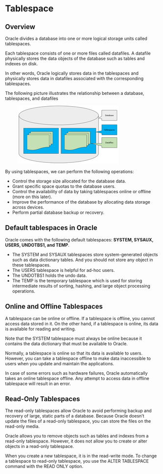 # Tablespace

## Overview

Oracle divides a database into one or more logical storage units called tablespaces.

Each tablespace consists of one or more files called datafiles. A datafile physically stores the data objects of the database such as tables and indexes on disk.

In other words, Oracle logically stores data in the tablespaces and physically stores data in datafiles associated with the corresponding tablespaces.

&#x20;

The following picture illustrates the relationship between a database, tablespaces, and datafiles

<figure><img src="../../../../../.gitbook/assets/image (1) (1) (1) (1) (1) (1) (1) (1) (1) (1) (1) (1) (1) (1) (1) (1) (1) (1) (1) (1) (1) (1) (1) (1) (1) (1) (1) (1) (1).png" alt=""><figcaption></figcaption></figure>

By using tablespaces, we can perform the following operations:

* Control the storage size allocated for the database data.
* Grant specific space quotas to the database users.
* Control the availability of data by taking tablespaces online or offline (more on this later).
* Improve the performance of the database by allocating data storage across devices.
* Perform partial database backup or recovery.

## Default tablespaces in Oracle

Oracle comes with the following default tablespaces: **SYSTEM, SYSAUX, USERS, UNDOTBS1, and TEMP**.

* The SYSTEM and SYSAUX tablespaces store system-generated objects such as data dictionary tables. And you should not store any object in these tablespaces.
* The USERS tablespace is helpful for ad-hoc users.
* The UNDOTBS1 holds the undo data.
* The TEMP is the temporary tablespace which is used for storing intermediate results of sorting, hashing, and large object processing operations.

## Online and Offline Tablespaces

A tablespace can be online or offline. If a tablespace is offline, you cannot access data stored in it. On the other hand, if a tablespace is online, its data is available for reading and writing.

Note that the SYSTEM tablespace must always be online because it contains the data dictionary that must be available to Oracle.

Normally, a tablespace is online so that its data is available to users. However, you can take a tablespace offline to make data inaccessible to users when you update and maintain the applications.

In case of some errors such as hardware failures, Oracle automatically takes an online tablespace offline. Any attempt to access data in offline tablespace will result in an error.

## Read-Only Tablespaces

The read-only tablespaces allow Oracle to avoid performing backup and recovery of large, static parts of a database. Because Oracle doesn’t update the files of a read-only tablespace, you can store the files on the read-only media.

Oracle allows you to remove objects such as tables and indexes from a read-only tablespace. However, it does not allow you to create or alter objects in a read-only tablespace.

When you create a new tablespace, it is in the read-write mode. To change a tablespace to read-only tablespace, you use the ALTER TABLESPACE command with the READ ONLY option.
